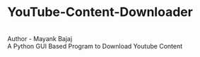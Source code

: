 # YouTube-Content-Downloader
<br>
Author - Mayank Bajaj
<br>
A Python GUI Based Program to Download Youtube Content

